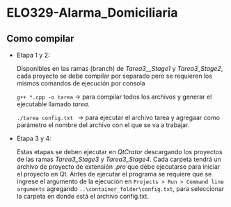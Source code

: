 # ELO329-Alarma_Domiciliaria
## Como compilar

*  Etapa 1 y 2:

    Disponibles en las ramas (branch) de *Tarea3__Stage1* y *Tarea3_Stage2*, cada proyecto se debe compilar por separado pero se requieren los mismos comandos de ejecución por consola

    ` g++ *.cpp -o tarea ` -> para compilar todos los archivos y generar el ejecutable llamado *tarea*.

    ` ./tarea config.txt  ` -> para ejecutar el archivo tarea y agregaar como parámetro el nombre del archivo con el que se va a trabajar.

* Etapa 3 y 4:

    Estas etapas se deben ejecutar en *QtCrator* descargando los proyectos de las ramas *Tarea3_Stage3* y *Tarea3_Stage4*. Cada carpeta tendrá un archivo de proyecto de extensión *.pro* que debe ejecutarse para iniciar el proyecto en Qt. Antes de ejecutar el programa se requiere que se ingrese el argumento de la ejecución en `Projects > Run > Command line arguments` agregando `..\container_folder\config.txt`, para seleccionar la carpeta en donde está el archivo config.txt.
